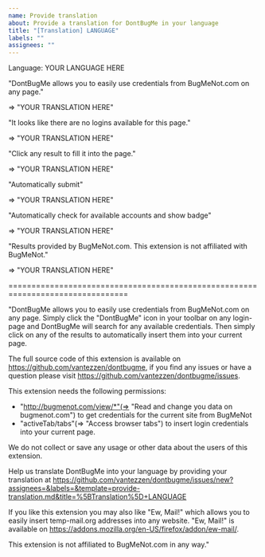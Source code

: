 ```yaml
---
name: Provide translation
about: Provide a translation for DontBugMe in your language
title: "[Translation] LANGUAGE"
labels: ""
assignees: ""
---
```


<!--
    Thank you for providing a translation of DontBugMe into your language.
    Please translate the sentences below into the quotation marks containing "YOUR TRANSLATION HERE".
-->

Language: YOUR LANGUAGE HERE

"DontBugMe allows you to easily use credentials from BugMeNot.com on any page."

=> "YOUR TRANSLATION HERE"

"It looks like there are no logins available for this page."

=> "YOUR TRANSLATION HERE"

"Click any result to fill it into the page."

=> "YOUR TRANSLATION HERE"

"Automatically submit"

=> "YOUR TRANSLATION HERE"

"Automatically check for available accounts and show badge"

=> "YOUR TRANSLATION HERE"

"Results provided by BugMeNot.com. This extension is not affiliated with BugMeNot."

=> "YOUR TRANSLATION HERE"

================================================================================

<!--

    If you want to, you can also help us translate our entries in the Chrome Web Store and Firefox add-on store by translating the extension description.
    We understand that this is a very long text, so if you don't want to translate this text you can just submit the translation above.
-->

"DontBugMe allows you to easily use credentials from BugMeNot.com on any page.
Simply click the "DontBugMe" icon in your toolbar on any login-page and DontBugMe will search for any available credentials. Then simply click on any of the results to automatically insert them into your current page.

The full source code of this extension is available on https://github.com/vantezzen/dontbugme, if you find any issues or have a question please visit https://github.com/vantezzen/dontbugme/issues.

This extension needs the following permissions:

- "http://bugmenot.com/view/*"(=> "Read and change you data on bugmenot.com") to get credentials for the current site from BugMeNot
- "activeTab/tabs"(=> "Access browser tabs") to insert login credentials into your current page.

We do not collect or save any usage or other data about the users of this extension.

Help us translate DontBugMe into your language by providing your translation at https://github.com/vantezzen/dontbugme/issues/new?assignees=&labels=&template=provide-translation.md&title=%5BTranslation%5D+LANGUAGE

If you like this extension you may also like "Ew, Mail!" which allows you to easily insert temp-mail.org addresses into any website. "Ew, Mail!" is available on https://addons.mozilla.org/en-US/firefox/addon/ew-mail/.

This extension is not affiliated to BugMeNot.com in any way."
